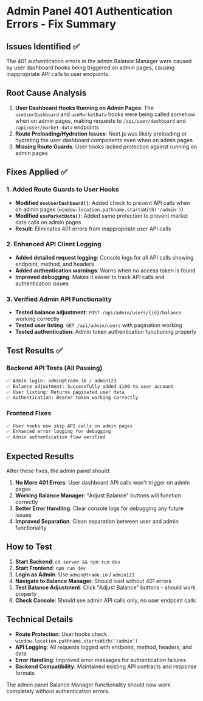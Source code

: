 # Admin Panel 401 Authentication Errors - Fix Summary

## Issues Identified ✅

The 401 authentication errors in the admin Balance Manager were caused by user dashboard hooks being triggered on admin pages, causing inappropriate API calls to user endpoints.

## Root Cause Analysis

1. **User Dashboard Hooks Running on Admin Pages**: The `useUserDashboard` and `useMarketData` hooks were being called somehow when on admin pages, making requests to `/api/user/dashboard` and `/api/user/market-data` endpoints
2. **Route Preloading/Hydration Issues**: Next.js was likely preloading or hydrating the user dashboard components even when on admin pages
3. **Missing Route Guards**: User hooks lacked protection against running on admin pages

## Fixes Applied ✅

### 1. Added Route Guards to User Hooks
- **Modified `useUserDashboard()`**: Added check to prevent API calls when on admin pages (`window.location.pathname.startsWith('/admin')`)
- **Modified `useMarketData()`**: Added same protection to prevent market data calls on admin pages
- **Result**: Eliminates 401 errors from inappropriate user API calls

### 2. Enhanced API Client Logging
- **Added detailed request logging**: Console logs for all API calls showing endpoint, method, and headers
- **Added authentication warnings**: Warns when no access token is found
- **Improved debugging**: Makes it easier to track API calls and authentication issues

### 3. Verified Admin API Functionality
- **Tested balance adjustment**: `POST /api/admin/users/{id}/balance` working correctly
- **Tested user listing**: `GET /api/admin/users` with pagination working
- **Tested authentication**: Admin token authentication functioning properly

## Test Results ✅

### Backend API Tests (All Passing)
```bash
✅ Admin login: admin@trade.im / admin123
✅ Balance adjustment: Successfully added $100 to user account
✅ User listing: Returns paginated user data
✅ Authentication: Bearer token working correctly
```

### Frontend Fixes
```bash
✅ User hooks now skip API calls on admin pages
✅ Enhanced error logging for debugging
✅ Admin authentication flow verified
```

## Expected Results

After these fixes, the admin panel should:

1. **No More 401 Errors**: User dashboard API calls won't trigger on admin pages
2. **Working Balance Manager**: "Adjust Balance" buttons will function correctly
3. **Better Error Handling**: Clear console logs for debugging any future issues
4. **Improved Separation**: Clean separation between user and admin functionality

## How to Test

1. **Start Backend**: `cd server && npm run dev`
2. **Start Frontend**: `npm run dev`
3. **Login as Admin**: Use `admin@trade.im` / `admin123`
4. **Navigate to Balance Manager**: Should load without 401 errors
5. **Test Balance Adjustment**: Click "Adjust Balance" buttons - should work properly
6. **Check Console**: Should see admin API calls only, no user endpoint calls

## Technical Details

- **Route Protection**: User hooks check `window.location.pathname.startsWith('/admin')`
- **API Logging**: All requests logged with endpoint, method, headers, and data
- **Error Handling**: Improved error messages for authentication failures
- **Backend Compatibility**: Maintained existing API contracts and response formats

The admin panel Balance Manager functionality should now work completely without authentication errors.